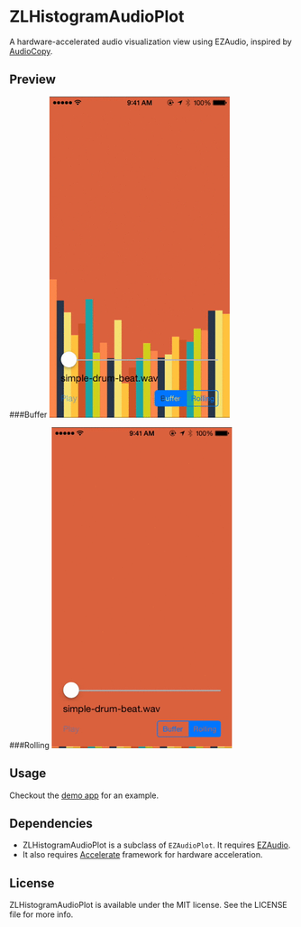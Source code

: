 ZLHistogramAudioPlot
====================

A hardware-accelerated audio visualization view using EZAudio, inspired by [AudioCopy](https://itunes.apple.com/us/app/audiocopy/id719137307?mt=8).

Preview
---

###Buffer
![preview buffer](Previews/ZLHistogramAudioPlotBuffer.gif)

###Rolling
![preview rolling](Previews/ZLHistogramAudioPlotRolling.gif)

Usage
---
Checkout the [demo app](https://github.com/zhxnlai/ZLHistogramAudioPlot/tree/master/EZAudioRecordExample) for an example.

Dependencies
---
- ZLHistogramAudioPlot is a subclass of `EZAudioPlot`. It requires [EZAudio](https://github.com/syedhali/EZAudio).
- It also requires [Accelerate](https://developer.apple.com/library/ios/documentation/Accelerate/Reference/AccelerateFWRef/_index.html) framework for hardware acceleration.

License
---
ZLHistogramAudioPlot is available under the MIT license. See the LICENSE file for more info.
